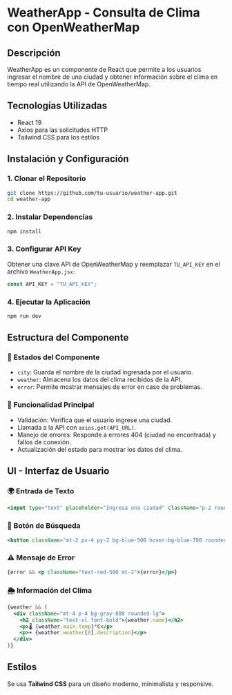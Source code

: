 # WeatherApp - Consulta de Clima con OpenWeatherMap

## Descripción
WeatherApp es un componente de React que permite a los usuarios ingresar el nombre de una ciudad y obtener información sobre el clima en tiempo real utilizando la API de OpenWeatherMap.

## Tecnologías Utilizadas
- React 19
- Axios para las solicitudes HTTP
- Tailwind CSS para los estilos

## Instalación y Configuración
### 1. Clonar el Repositorio
```sh
git clone https://github.com/tu-usuario/weather-app.git
cd weather-app
```

### 2. Instalar Dependencias
```sh
npm install
```

### 3. Configurar API Key
Obtener una clave API de OpenWeatherMap y reemplazar `TU_API_KEY` en el archivo `WeatherApp.jsx`:
```js
const API_KEY = "TU_API_KEY";
```

### 4. Ejecutar la Aplicación
```sh
npm run dev
```

## Estructura del Componente

### 📌 Estados del Componente
- `city`: Guarda el nombre de la ciudad ingresada por el usuario.
- `weather`: Almacena los datos del clima recibidos de la API.
- `error`: Permite mostrar mensajes de error en caso de problemas.

### 🔹 Funcionalidad Principal
- Validación: Verifica que el usuario ingrese una ciudad.
- Llamada a la API con `axios.get(API_URL)`.
- Manejo de errores: Responde a errores 404 (ciudad no encontrada) y fallos de conexión.
- Actualización del estado para mostrar los datos del clima.

## UI - Interfaz de Usuario

### 🌍 Entrada de Texto
```jsx
<input type="text" placeholder="Ingresa una ciudad" className="p-2 rounded-md text-black" value={city} onChange={(e) => setCity(e.target.value)} />
```

### 🔘 Botón de Búsqueda
```jsx
<button className="mt-2 px-4 py-2 bg-blue-500 hover:bg-blue-700 rounded-md text-white" onClick={fetchWeather}>Obtener Clima</button>
```

### ⚠️ Mensaje de Error
```jsx
{error && <p className="text-red-500 mt-2">{error}</p>}
```

### 🌦️ Información del Clima
```jsx
{weather && (
  <div className="mt-4 p-4 bg-gray-800 rounded-lg">
    <h2 className="text-xl font-bold">{weather.name}</h2>
    <p>🌡️ {weather.main.temp}°C</p>
    <p>☀️ {weather.weather[0].description}</p>
  </div>
)}
```

## Estilos
Se usa **Tailwind CSS** para un diseño moderno, minimalista y responsive.

